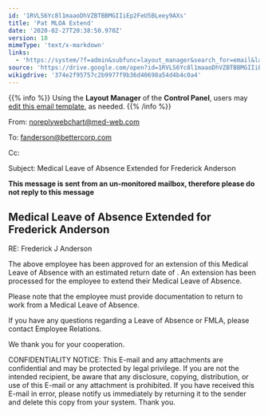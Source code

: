 ```yaml
---
id: '1RVLS6Yc8l1maaoDhVZBTBBMGIIiEp2FeU5BLeey9AXs'
title: 'Pat MLOA Extend'
date: '2020-02-27T20:38:50.970Z'
version: 18
mimeType: 'text/x-markdown'
links:
  - 'https://system/?f=admin&subfunc=layout_manager&search_for=email&layout_search=Go&lv_layout_manager_limit=0&opp=edit&doc_type=EME&old_module=Email&old_name=Pat+MLOA+Extend&active=0'
source: 'https://drive.google.com/open?id=1RVLS6Yc8l1maaoDhVZBTBBMGIIiEp2FeU5BLeey9AXs'
wikigdrive: '374e2f95757c2b9977f9b36d40698a54d4b4c0a4'
---
```

{{% info %}}
Using the **Layout Manager** of the **Control Panel**, users may [edit this email template](https://system/?f=admin&subfunc=layout_manager&search_for=email&layout_search=Go&lv_layout_manager_limit=0&opp=edit&doc_type=EME&old_module=Email&old_name=Pat+MLOA+Extend&active=0), as needed.
{{% /info %}}

From: noreplywebchart@med-web.com

To: fanderson@bettercorp.com

Cc:

Subject: Medical Leave of Absence Extended for Frederick Anderson

****This message is sent from an un-monitored mailbox, therefore please do not reply to this message****

## Medical Leave of Absence Extended for Frederick Anderson

RE: Frederick J Anderson

The above employee has been approved for an extension of this Medical Leave of Absence with an estimated return date of . An extension has been processed for the employee to extend their Medical Leave of Absence.

Please note that the employee must provide documentation to return to work from a Medical Leave of Absence.

If you have any questions regarding a Leave of Absence or FMLA, please contact Employee Relations.

We thank you for your cooperation.

CONFIDENTIALITY NOTICE: This E-mail and any attachments are confidential and may be protected by legal privilege. If you are not the intended recipient, be aware that any disclosure, copying, distribution, or use of this E-mail or any attachment is prohibited. If you have received this E-mail in error, please notify us immediately by returning it to the sender and delete this copy from your system. Thank you.
